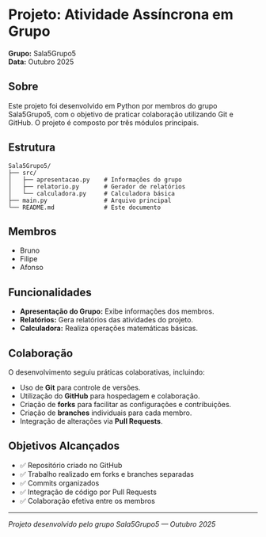 # Projeto: Atividade Assíncrona em Grupo

**Grupo:** Sala5Grupo5  
**Data:** Outubro 2025

## Sobre

Este projeto foi desenvolvido em Python por membros do grupo Sala5Grupo5, com o objetivo de praticar colaboração utilizando Git e GitHub. O projeto é composto por três módulos principais.

## Estrutura

```
Sala5Grupo5/
├── src/
│   ├── apresentacao.py    # Informações do grupo
│   ├── relatorio.py       # Gerador de relatórios
│   └── calculadora.py     # Calculadora básica
├── main.py                # Arquivo principal
└── README.md              # Este documento
```

## Membros

- Bruno
- Filipe
- Afonso

## Funcionalidades

- **Apresentação do Grupo:** Exibe informações dos membros.
- **Relatórios:** Gera relatórios das atividades do projeto.
- **Calculadora:** Realiza operações matemáticas básicas.

## Colaboração

O desenvolvimento seguiu práticas colaborativas, incluindo:

- Uso de **Git** para controle de versões.
- Utilização do **GitHub** para hospedagem e colaboração.
- Criação de **forks** para facilitar as configurações e contribuições.
- Criação de **branches** individuais para cada membro.
- Integração de alterações via **Pull Requests**.

## Objetivos Alcançados

- ✅ Repositório criado no GitHub
- ✅ Trabalho realizado em forks e branches separadas
- ✅ Commits organizados
- ✅ Integração de código por Pull Requests
- ✅ Colaboração efetiva entre os membros

---

*Projeto desenvolvido pelo grupo Sala5Grupo5 — Outubro 2025*